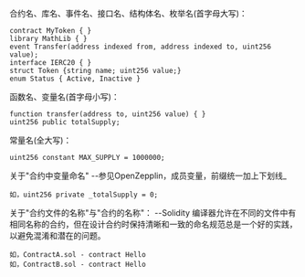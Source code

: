 
合约名、库名、事件名、接口名、结构体名、枚举名(首字母大写)：
```
contract MyToken { }
library MathLib { }
event Transfer(address indexed from, address indexed to, uint256 value);
interface IERC20 { }
struct Token {string name; uint256 value;}
enum Status { Active, Inactive }
```


函数名、变量名(首字母小写)：
```
function transfer(address to, uint256 value) { }
uint256 public totalSupply;
```

常量名(全大写)：
```
uint256 constant MAX_SUPPLY = 1000000;
```


关于"合约中变量命名"
--参见OpenZepplin，成员变量，前缀统一加上下划线_
```
如，uint256 private _totalSupply = 0;
```

关于"合约文件的名称"与"合约的名称"：
--Solidity 编译器允许在不同的文件中有相同名称的合约，但在设计合约时保持清晰和一致的命名规范总是一个好的实践，以避免混淆和潜在的问题。
```
如，ContractA.sol - contract Hello
如，ContractB.sol - contract Hello
```